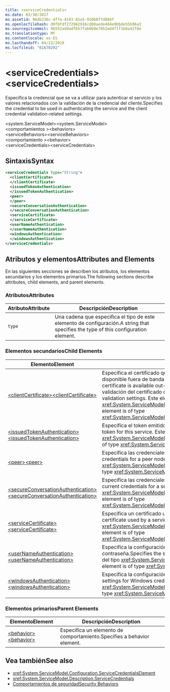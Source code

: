```yaml
---
title: <serviceCredentials>
ms.date: 03/30/2017
ms.assetid: 96db336c-4f7a-4193-81a5-910b8ffd804f
ms.openlocfilehash: d9f8fdf272962916cd08aede484e9bbde55b96a3
ms.sourcegitcommit: 9b552addadfb57fab0b9e7852ed4f1f1b8a42f8e
ms.translationtype: MT
ms.contentlocale: es-ES
ms.lasthandoff: 04/23/2019
ms.locfileid: "61670292"
---
```

# <a name="servicecredentials"></a><span data-ttu-id="c6609-101">\<serviceCredentials></span><span class="sxs-lookup"><span data-stu-id="c6609-101">\<serviceCredentials></span></span>
<span data-ttu-id="c6609-102">Especifica la credencial que se va a utilizar para autenticar el servicio y los valores relacionados con la validación de la credencial del cliente.</span><span class="sxs-lookup"><span data-stu-id="c6609-102">Specifies the credential to be used in authenticating the service and the client credential validation-related settings.</span></span>  
  
 <span data-ttu-id="c6609-103">\<system.ServiceModel></span><span class="sxs-lookup"><span data-stu-id="c6609-103">\<system.ServiceModel></span></span>  
<span data-ttu-id="c6609-104">\<comportamientos ></span><span class="sxs-lookup"><span data-stu-id="c6609-104">\<behaviors></span></span>  
<span data-ttu-id="c6609-105">\<serviceBehaviors></span><span class="sxs-lookup"><span data-stu-id="c6609-105">\<serviceBehaviors></span></span>  
<span data-ttu-id="c6609-106">\<comportamiento ></span><span class="sxs-lookup"><span data-stu-id="c6609-106">\<behavior></span></span>  
<span data-ttu-id="c6609-107">\<serviceCredentials></span><span class="sxs-lookup"><span data-stu-id="c6609-107">\<serviceCredentials></span></span>  
  
## <a name="syntax"></a><span data-ttu-id="c6609-108">Sintaxis</span><span class="sxs-lookup"><span data-stu-id="c6609-108">Syntax</span></span>  
  
```xml  
<serviceCredentials type="String">
  <clientCertificate>
  </clientCertificate>
  <issuedTokenAuthentication>
  </issuedTokenAuthentication>
  <peer>
  </peer>
  <secureConversationAuthentication>
  </secureConversationAuthentication>
  <serviceCertificate>
  </serviceCertificate>
  <userNameAuthentication>
  </userNameAuthentication>
  <windowsAuthentication>
  </windowsAuthentication>
</serviceCredentials>
```  
  
## <a name="attributes-and-elements"></a><span data-ttu-id="c6609-109">Atributos y elementos</span><span class="sxs-lookup"><span data-stu-id="c6609-109">Attributes and Elements</span></span>  
 <span data-ttu-id="c6609-110">En las siguientes secciones se describen los atributos, los elementos secundarios y los elementos primarios.</span><span class="sxs-lookup"><span data-stu-id="c6609-110">The following sections describe attributes, child elements, and parent elements.</span></span>  
  
### <a name="attributes"></a><span data-ttu-id="c6609-111">Atributos</span><span class="sxs-lookup"><span data-stu-id="c6609-111">Attributes</span></span>  
  
|<span data-ttu-id="c6609-112">Atributo</span><span class="sxs-lookup"><span data-stu-id="c6609-112">Attribute</span></span>|<span data-ttu-id="c6609-113">Descripción</span><span class="sxs-lookup"><span data-stu-id="c6609-113">Description</span></span>|  
|---------------|-----------------|  
|`type`|<span data-ttu-id="c6609-114">Una cadena que especifica el tipo de este elemento de configuración.</span><span class="sxs-lookup"><span data-stu-id="c6609-114">A string that specifies the type of this configuration element.</span></span>|  
  
### <a name="child-elements"></a><span data-ttu-id="c6609-115">Elementos secundarios</span><span class="sxs-lookup"><span data-stu-id="c6609-115">Child Elements</span></span>  
  
|<span data-ttu-id="c6609-116">Elemento</span><span class="sxs-lookup"><span data-stu-id="c6609-116">Element</span></span>|<span data-ttu-id="c6609-117">Descripción</span><span class="sxs-lookup"><span data-stu-id="c6609-117">Description</span></span>|  
|-------------|-----------------|  
|[<span data-ttu-id="c6609-118">\<clientCertificate></span><span class="sxs-lookup"><span data-stu-id="c6609-118">\<clientCertificate></span></span>](../../../../../docs/framework/configure-apps/file-schema/wcf/clientcertificate-of-servicecredentials.md)|<span data-ttu-id="c6609-119">Especifica el certificado que se va a usar cuando el certificado de cliente está disponible fuera de banda.</span><span class="sxs-lookup"><span data-stu-id="c6609-119">Specifies the certificate to be used when the client certificate is available out-of-band.</span></span> <span data-ttu-id="c6609-120">Este elemento también especifica los valores de validación del certificado de cliente.</span><span class="sxs-lookup"><span data-stu-id="c6609-120">This element also specifies client certificate validation settings.</span></span> <span data-ttu-id="c6609-121">Este elemento es del tipo <xref:System.ServiceModel.Configuration.X509InitiatorCertificateServiceElement>.</span><span class="sxs-lookup"><span data-stu-id="c6609-121">This element is of type <xref:System.ServiceModel.Configuration.X509InitiatorCertificateServiceElement>.</span></span>|  
|[<span data-ttu-id="c6609-122">\<issuedTokenAuthentication></span><span class="sxs-lookup"><span data-stu-id="c6609-122">\<issuedTokenAuthentication></span></span>](../../../../../docs/framework/configure-apps/file-schema/wcf/issuedtokenauthentication-of-servicecredentials.md)|<span data-ttu-id="c6609-123">Especifica el token emitido actualmente para este servicio.</span><span class="sxs-lookup"><span data-stu-id="c6609-123">Specifies the current issued token for this service.</span></span> <span data-ttu-id="c6609-124">Este elemento es del tipo <xref:System.ServiceModel.Configuration.IssuedTokenServiceElement>.</span><span class="sxs-lookup"><span data-stu-id="c6609-124">This element is of type <xref:System.ServiceModel.Configuration.IssuedTokenServiceElement>.</span></span>|  
|[<span data-ttu-id="c6609-125">\<peer></span><span class="sxs-lookup"><span data-stu-id="c6609-125">\<peer></span></span>](../../../../../docs/framework/configure-apps/file-schema/wcf/peer-of-servicecredentials.md)|<span data-ttu-id="c6609-126">Especifica las credenciales actuales de un nodo del mismo nivel.</span><span class="sxs-lookup"><span data-stu-id="c6609-126">Specifies the current credentials for a peer node.</span></span> <span data-ttu-id="c6609-127">Este elemento es del tipo <xref:System.ServiceModel.Configuration.PeerCredentialElement>.</span><span class="sxs-lookup"><span data-stu-id="c6609-127">This element is of type <xref:System.ServiceModel.Configuration.PeerCredentialElement>.</span></span>|  
|[<span data-ttu-id="c6609-128">\<secureConversationAuthentication></span><span class="sxs-lookup"><span data-stu-id="c6609-128">\<secureConversationAuthentication></span></span>](../../../../../docs/framework/configure-apps/file-schema/wcf/secureconversationauthentication-of-servicecredential.md)|<span data-ttu-id="c6609-129">Especifica las credenciales actuales para una conversación segura.</span><span class="sxs-lookup"><span data-stu-id="c6609-129">Specifies the current credentials for a secure conversation.</span></span> <span data-ttu-id="c6609-130">Este elemento es del tipo <xref:System.ServiceModel.Configuration.SecureConversationServiceElement>.</span><span class="sxs-lookup"><span data-stu-id="c6609-130">This element is of type <xref:System.ServiceModel.Configuration.SecureConversationServiceElement>.</span></span>|  
|[<span data-ttu-id="c6609-131">\<serviceCertificate></span><span class="sxs-lookup"><span data-stu-id="c6609-131">\<serviceCertificate></span></span>](../../../../../docs/framework/configure-apps/file-schema/wcf/servicecertificate-of-servicecredentials.md)|<span data-ttu-id="c6609-132">Especifica un certificado utilizado por un servicio para identificarse.</span><span class="sxs-lookup"><span data-stu-id="c6609-132">Specifies a certificate used by a service to identify itself.</span></span> <span data-ttu-id="c6609-133">Este elemento es del tipo <xref:System.ServiceModel.Configuration.X509RecipientCertificateServiceElement>.</span><span class="sxs-lookup"><span data-stu-id="c6609-133">This element is of type <xref:System.ServiceModel.Configuration.X509RecipientCertificateServiceElement>.</span></span>|  
|[<span data-ttu-id="c6609-134">\<userNameAuthentication></span><span class="sxs-lookup"><span data-stu-id="c6609-134">\<userNameAuthentication></span></span>](../../../../../docs/framework/configure-apps/file-schema/wcf/usernameauthentication.md)|<span data-ttu-id="c6609-135">Especifica la configuración para la validación del nombre de usuario y de la contraseña.</span><span class="sxs-lookup"><span data-stu-id="c6609-135">Specifies the settings for username password validation.</span></span> <span data-ttu-id="c6609-136">Este elemento es del tipo <xref:System.ServiceModel.Configuration.UserNameServiceElement>.</span><span class="sxs-lookup"><span data-stu-id="c6609-136">This element is of type <xref:System.ServiceModel.Configuration.UserNameServiceElement>.</span></span>|  
|[<span data-ttu-id="c6609-137">\<windowsAuthentication></span><span class="sxs-lookup"><span data-stu-id="c6609-137">\<windowsAuthentication></span></span>](../../../../../docs/framework/configure-apps/file-schema/wcf/windowsauthentication-of-servicecredentials.md)|<span data-ttu-id="c6609-138">Especifica la configuración para la validación de credencial de Windows.</span><span class="sxs-lookup"><span data-stu-id="c6609-138">Specifies the settings for Windows credential validation.</span></span> <span data-ttu-id="c6609-139">Este elemento es del tipo <xref:System.ServiceModel.Configuration.WindowsServiceElement>.</span><span class="sxs-lookup"><span data-stu-id="c6609-139">This element is of type <xref:System.ServiceModel.Configuration.WindowsServiceElement>.</span></span>|  
  
### <a name="parent-elements"></a><span data-ttu-id="c6609-140">Elementos primarios</span><span class="sxs-lookup"><span data-stu-id="c6609-140">Parent Elements</span></span>  
  
|<span data-ttu-id="c6609-141">Elemento</span><span class="sxs-lookup"><span data-stu-id="c6609-141">Element</span></span>|<span data-ttu-id="c6609-142">Descripción</span><span class="sxs-lookup"><span data-stu-id="c6609-142">Description</span></span>|  
|-------------|-----------------|  
|[<span data-ttu-id="c6609-143">\<behavior></span><span class="sxs-lookup"><span data-stu-id="c6609-143">\<behavior></span></span>](../../../../../docs/framework/configure-apps/file-schema/wcf/behavior-of-endpointbehaviors.md)|<span data-ttu-id="c6609-144">Especifica un elemento de comportamiento.</span><span class="sxs-lookup"><span data-stu-id="c6609-144">Specifies a behavior element.</span></span>|  
  
## <a name="see-also"></a><span data-ttu-id="c6609-145">Vea también</span><span class="sxs-lookup"><span data-stu-id="c6609-145">See also</span></span>

- <xref:System.ServiceModel.Configuration.ServiceCredentialsElement>
- <xref:System.ServiceModel.Description.ServiceCredentials>
- [<span data-ttu-id="c6609-146">Comportamientos de seguridad</span><span class="sxs-lookup"><span data-stu-id="c6609-146">Security Behaviors</span></span>](../../../../../docs/framework/wcf/feature-details/security-behaviors-in-wcf.md)
